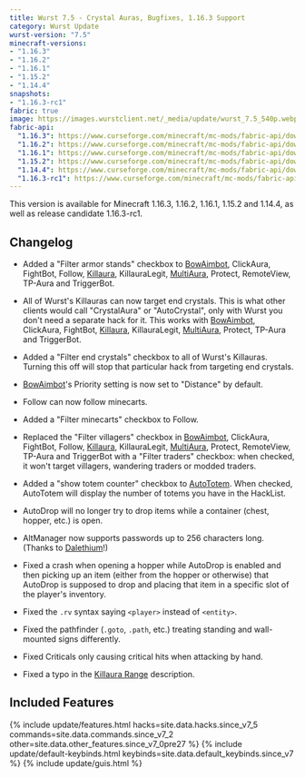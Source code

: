 ```yaml
---
title: Wurst 7.5 - Crystal Auras, Bugfixes, 1.16.3 Support
category: Wurst Update
wurst-version: "7.5"
minecraft-versions:
- "1.16.3"
- "1.16.2"
- "1.16.1"
- "1.15.2"
- "1.14.4"
snapshots:
- "1.16.3-rc1"
fabric: true
image: https://images.wurstclient.net/_media/update/wurst_7.5_540p.webp
fabric-api:
  "1.16.3": https://www.curseforge.com/minecraft/mc-mods/fabric-api/download/3053746
  "1.16.2": https://www.curseforge.com/minecraft/mc-mods/fabric-api/download/3038620
  "1.16.1": https://www.curseforge.com/minecraft/mc-mods/fabric-api/download/3026258
  "1.15.2": https://www.curseforge.com/minecraft/mc-mods/fabric-api/download/3038617
  "1.14.4": https://www.curseforge.com/minecraft/mc-mods/fabric-api/download/3038611
  "1.16.3-rc1": https://www.curseforge.com/minecraft/mc-mods/fabric-api/download/3049174
---
```

This version is available for Minecraft 1.16.3, 1.16.2, 1.16.1, 1.15.2 and 1.14.4, as well as release candidate 1.16.3-rc1.

## Changelog

- Added a "Filter armor stands" checkbox to [BowAimbot](https://wurst.wiki/bowaimbot), ClickAura, FightBot, Follow, [Killaura](https://wurst.wiki/killaura), KillauraLegit, [MultiAura](https://wurst.wiki/multiaura), Protect, RemoteView, TP-Aura and TriggerBot.

- All of Wurst's Killauras can now target end crystals. This is what other clients would call "CrystalAura" or "AutoCrystal", only with Wurst you don't need a separate hack for it. This works with [BowAimbot](https://wurst.wiki/bowaimbot), ClickAura, FightBot, [Killaura](https://wurst.wiki/killaura), KillauraLegit, [MultiAura](https://wurst.wiki/multiaura), Protect, TP-Aura and TriggerBot.

- Added a "Filter end crystals" checkbox to all of Wurst's Killauras. Turning this off will stop that particular hack from targeting end crystals.

- [BowAimbot](https://wurst.wiki/bowaimbot)'s Priority setting is now set to "Distance" by default.

- Follow can now follow minecarts.

- Added a "Filter minecarts" checkbox to Follow.

- Replaced the "Filter villagers" checkbox in [BowAimbot](https://wurst.wiki/bowaimbot), ClickAura, FightBot, Follow, [Killaura](https://wurst.wiki/killaura), KillauraLegit, [MultiAura](https://wurst.wiki/multiaura), Protect, RemoteView, TP-Aura and TriggerBot with a "Filter traders" checkbox: when checked, it won't target villagers, wandering traders or modded traders.

- Added a "show totem counter" checkbox to <a href="https://wurst.wiki/autototem">AutoTotem</a>. When checked, AutoTotem will display the number of totems you have in the HackList.

- AutoDrop will no longer try to drop items while a container (chest, hopper, etc.) is open.

- AltManager now supports passwords up to 256 characters long. (Thanks to <a href="https://github.com/Dalethium" target="_blank">Dalethium</a>!)

- Fixed a crash when opening a hopper while AutoDrop is enabled and then picking up an item (either from the hopper or otherwise) that AutoDrop is supposed to drop and placing that item in a specific slot of the player's inventory.

- Fixed the `.rv` syntax saying `<player>` instead of `<entity>`.

- Fixed the pathfinder (`.goto`, `.path`, etc.) treating standing and wall-mounted signs differently.

- Fixed Criticals only causing critical hits when attacking by hand.

- Fixed a typo in the [Killaura Range](https://wurst.wiki/killaura#range) description.

## Included Features

{% include update/features.html hacks=site.data.hacks.since_v7_5 commands=site.data.commands.since_v7_2 other=site.data.other_features.since_v7_0pre27 %}
{% include update/default-keybinds.html keybinds=site.data.default_keybinds.since_v7 %}
{% include update/guis.html %}
